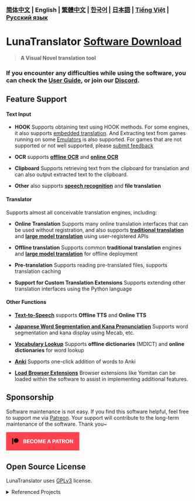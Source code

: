### [简体中文](README.md) | English | [繁體中文](README_cht.md) | [한국어](README_ko.md) | [日本語](README_ja.md) | [Tiếng Việt](README_vi.md) | [Русский язык](README_ru.md)

# LunaTranslator [Software Download](https://docs.lunatranslator.org/en/README.html)  

> **A Visual Novel translation tool**

### If you encounter any difficulties while using the software, you can check the [User Guide](https://docs.lunatranslator.org/en), or join our [Discord](https://discord.com/invite/ErtDwVeAbB).

## Feature Support

#### Text Input

- **HOOK** Supports obtaining text using HOOK methods. For some engines, it also supports [embedded translation](https://docs.lunatranslator.org/en/embedtranslate.html). And Extracting text from games running on some [Emulators](https://docs.lunatranslator.org/en/emugames.html) is also supported. For games that are not supported or not well supported, please [submit feedback](https://github.com/HIllya51/LunaTranslator/issues/new?assignees=&labels=enhancement&projects=&template=01_game_request.yaml) 

- **OCR** supports **[offline OCR](https://docs.lunatranslator.org/en/useapis/ocrapi.html)** and **[online OCR](https://docs.lunatranslator.org/en/useapis/ocrapi.html)**

- **Clipboard** Supports retrieving text from the clipboard for translation and can also output extracted text to the clipboard.

- **Other** also supports **[speech recognition](https://docs.lunatranslator.org/en/sr.html)** and **file translation**

#### Translator

Supports almost all conceivable translation engines, including:

- **Online Translation** Supports many online translation interfaces that can be used without registration, and also supports **[traditional translation](https://docs.lunatranslator.org/en/useapis/tsapi.html)** and **[large model translation](https://docs.lunatranslator.org/en/guochandamoxing.html)** using user-registered APIs

- **Offline translation** Supports common **traditional translation** engines and **[large model translation](https://docs.lunatranslator.org/en/offlinellm.html)** for offline deployment

- **Pre-translation** Supports reading pre-translated files, supports translation caching

- **Support for Custom Translation Extensions** Supports extending other translation interfaces using the Python language

#### Other Functions

- **[Text-to-Speech](https://docs.lunatranslator.org/en/ttsengines.html)** supports **Offline TTS** and **Online TTS**

- **[Japanese Word Segmentation and Kana Pronunciation](https://docs.lunatranslator.org/en/qa1.html)** Supports word segmentation and kana display using Mecab, etc.

- **[Vocabulary Lookup](https://docs.lunatranslator.org/en/internaldict.html)** Supports **offline dictionaries** (MDICT) and **online dictionaries** for word lookup

- **[Anki](https://docs.lunatranslator.org/en/qa2.html)** Supports one-click addition of words to Anki

- **[Load Browser Extensions](https://docs.lunatranslator.org/en/yomitan.html)** Browser extensions like Yomitan can be loaded within the software to assist in implementing additional features.

## Sponsorship

Software maintenance is not easy. If you find this software helpful, feel free to support me via [Patreon](https://patreon.com/HIllya51). Your support will contribute to the long-term maintenance of the software. Thank you~

<a href="https://patreon.com/HIllya51" target='_blank'><img width="200" src="../docs/become_a_patron_4x1_black_logo_white_text_on_coral.svg"></a>

## Open Source License

LunaTranslator uses [GPLv3](../LICENSE) license.

<details>
<summary>Referenced Projects</summary>

* ![img](https://img.shields.io/github/license/opencv/opencv) [opencv/opencv](https://github.com/opencv/opencv)
* ![img](https://img.shields.io/github/license/microsoft/onnxruntime) [microsoft/onnxruntime](https://github.com/microsoft/onnxruntime)
* ![img](https://img.shields.io/github/license/Artikash/Textractor) [Artikash/Textractor](https://github.com/Artikash/Textractor)
* ![img](https://img.shields.io/github/license/RapidAI/RapidOcrOnnx) [RapidAI/RapidOcrOnnx](https://github.com/RapidAI/RapidOcrOnnx)
* ![img](https://img.shields.io/github/license/PaddlePaddle/PaddleOCR) [PaddlePaddle/PaddleOCR](https://github.com/PaddlePaddle/PaddleOCR)
* ![img](https://img.shields.io/github/license/Blinue/Magpie) [Blinue/Magpie](https://github.com/Blinue/Magpie)
* ![img](https://img.shields.io/github/license/nanokina/ebyroid) [nanokina/ebyroid](https://github.com/nanokina/ebyroid)
* ![img](https://img.shields.io/github/license/xupefei/Locale-Emulator) [xupefei/Locale-Emulator](https://github.com/xupefei/Locale-Emulator)
* ![img](https://img.shields.io/github/license/InWILL/Locale_Remulator) [InWILL/Locale_Remulator](https://github.com/InWILL/Locale_Remulator)
* ![img](https://img.shields.io/github/license/zxyacb/ntlea) [zxyacb/ntlea](https://github.com/zxyacb/ntlea)
* ![img](https://img.shields.io/github/license/Chuyu-Team/YY-Thunks) [Chuyu-Team/YY-Thunks](https://github.com/Chuyu-Team/YY-Thunks)
* ![img](https://img.shields.io/github/license/Chuyu-Team/VC-LTL5) [Chuyu-Team/VC-LTL5](https://github.com/Chuyu-Team/VC-LTL5)
* ![img](https://img.shields.io/github/license/uyjulian/AtlasTranslate) [uyjulian/AtlasTranslate](https://github.com/uyjulian/AtlasTranslate)
* ![img](https://img.shields.io/github/license/ilius/pyglossary) [ilius/pyglossary](https://github.com/ilius/pyglossary)
* ![img](https://img.shields.io/github/license/ikegami-yukino/mecab) [ikegami-yukino/mecab](https://github.com/ikegami-yukino/mecab)
* ![img](https://img.shields.io/github/license/AngusJohnson/Clipper2) [AngusJohnson/Clipper2](https://github.com/AngusJohnson/Clipper2)
* ![img](https://img.shields.io/github/license/rapidfuzz/rapidfuzz-cpp) [rapidfuzz/rapidfuzz-cpp](https://github.com/rapidfuzz/rapidfuzz-cpp)
* ![img](https://img.shields.io/github/license/TsudaKageyu/minhook) [TsudaKageyu/minhook](https://github.com/TsudaKageyu/minhook)
* ![img](https://img.shields.io/github/license/lobehub/lobe-icons) [lobehub/lobe-icons](https://github.com/lobehub/lobe-icons)
* ![img](https://img.shields.io/github/license/kokke/tiny-AES-c) [kokke/tiny-AES-c](https://github.com/kokke/tiny-AES-c)
* ![img](https://img.shields.io/github/license/TPN-Team/OCR) [TPN-Team/OCR](https://github.com/TPN-Team/OCR)
* ![img](https://img.shields.io/github/license/AuroraWright/owocr) [AuroraWright/owocr](https://github.com/AuroraWright/owocr)
* ![img](https://img.shields.io/github/license/b1tg/win11-oneocr) [b1tg/win11-oneocr](https://github.com/b1tg/win11-oneocr)
* ![img](https://img.shields.io/github/license/mity/md4c) [mity/md4c](https://github.com/mity/md4c)
* ![img](https://img.shields.io/github/license/swigger/wechat-ocr) [swigger/wechat-ocr](https://github.com/swigger/wechat-ocr)
* ![img](https://img.shields.io/github/license/rupeshk/MarkdownHighlighter) [rupeshk/MarkdownHighlighter](https://github.com/rupeshk/MarkdownHighlighter)
* ![img](https://img.shields.io/github/license/sindresorhus/github-markdown-css) [sindresorhus/github-markdown-css](https://github.com/sindresorhus/github-markdown-css)
* ![img](https://img.shields.io/github/license/gexgd0419/NaturalVoiceSAPIAdapter) [gexgd0419/NaturalVoiceSAPIAdapter](https://github.com/gexgd0419/NaturalVoiceSAPIAdapter)
* ![img](https://img.shields.io/github/license/microsoft/PowerToys) [microsoft/PowerToys](https://github.com/microsoft/PowerToys)
</details>

